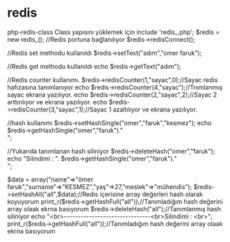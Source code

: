 # redis
php-redis-class
Class yapısını yüklemek için 
include 'redis_.php';
$redis = new redis_();
//Redis portuna bağlanılıyor
$redis->redisConnect();

//Redis set methodu kullanıldı
$redis->setText("adım","omer faruk");

//Redis get methodu kullanıldı
echo $redis->getText("adım");

//Redis counter kullanımı.
$redis->redisCounter(1,"sayac",0);//Sayac redis hafızasına tanımlanıyor
echo $redis->redisCounter(4,"sayac");//Tnımlanmış sayac ekrana yazılıyor.
echo $redis->redisCounter(2,"sayac",2);//Sayac 2 arttırılıyor ve ekrana yazılıyor.
echo $redis->redisCounter(3,"sayac",1);//Sayac 1 azaltılıyor ve ekrana yazılıyor.

//hash kullanımı
$redis->setHashSingle("omer","faruk","kesmez");
echo $redis->getHashSingle("omer","faruk")."<br>";

//Yukarıda tanımlanan hash siliniyor
$redis->deleteHash("omer","faruk");
echo "Silindimi : ". $redis->getHashSingle("omer","faruk")."<br>";


$data = array("name"=>"ömer faruk","surname"=>"KESMEZ","yaş"=>27,"meslek"=>"mühendis");
$redis->setHashAll("all",$data);//Redis içerisine array değerleri hash olarak koyuyorum
print_r($redis->getHashFull("all"));//Tanımladığım hash değerini array olaak ekrna basıyorum
$redis->deleteHash("all");//Tanımlanmış hash siliniyor
echo  "<br>-------------------------------<br>Silindimi : <br>";
print_r($redis->getHashFull("all"));//Tanımladığım hash değerini array olaak ekrna basıyorum
